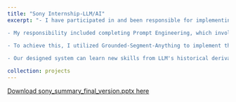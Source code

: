 ```yaml
---
title: "Sony Internship-LLM/AI"
excerpt: "- I have participated in and been responsible for implementing the feeding task instructions for a robot based on the Large Language Models (LLMs).

- My responsibility included completing Prompt Engineering, which involved designing the ReAct framework. This framework enables LLMs to interact with external tools to obtain additional information and generate inference paths and task-specific operations in an interleaved manner. By decomposing language instructions, I aimed to provide more reliable and practical responses.

- To achieve this, I utilized Grounded-Segment-Anything to implement the localization of specific objects in two-dimensional images and performed three-dimensional reconstruction of the coordinates. I further encapsulated these functions into an skill library.
  
- Our designed system can learn new skills from LLM's historical derivations and feedback, automatically adding these new skills to its skill vector library. During task completion, it will automatically select the required skills from the vector database based on relevance. It also incorporates a self-verification and self-correction module, which detects grammar and logic errors, providing feedback to LLM to revise solutions accordingly. Additionally, it utilizes environmental feedback to determine the successful implementation of tasks. "

collection: projects
---
```


[Download sony_summary_final_version.pptx here](http://yangyiqu.github.io/files/sony_summary_final_version.pptx)

